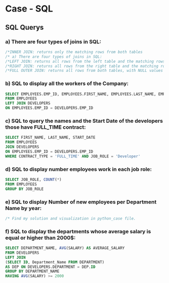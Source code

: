 # Case - SQL

## SQL Querys

### a) There are four types of joins in SQL:
```sql
/*INNER JOIN: returns only the matching rows from both tables
/* a) There are four types of joins in SQL:
/*LEFT JOIN: returns all rows from the left table and the matching rows from the right table
/*RIGHT JOIN: returns all rows from the right table and the matching rows from the left table
/*FULL OUTER JOIN: returns all rows from both tables, with NULL values for non-matching rows.
```

### b) SQL to display all the workers of the Company:
```sql
SELECT EMPLOYEES.EMP_ID, EMPLOYEES.FIRST_NAME, EMPLOYEES.LAST_NAME, EMPLOYEES.JOB_ROLE, EMPLOYEES.START_DATE, DEVELOPERS.DEPARTMENT, DEVELOPERS.CONTRACT_TYPE, DEVELOPERS.SALARY
FROM EMPLOYEES
LEFT JOIN DEVELOPERS
ON EMPLOYEES.EMP_ID = DEVELOPERS.EMP_ID
```

### c) SQL to query the names and the Start Date of the developers those have FULL_TIME contract:
```sql
SELECT FIRST_NAME, LAST_NAME, START_DATE
FROM EMPLOYEES
JOIN DEVELOPERS
ON EMPLOYEES.EMP_ID = DEVELOPERS.EMP_ID
WHERE CONTRACT_TYPE = 'FULL_TIME' AND JOB_ROLE = 'Developer'
```

### d) SQL to display number employees work in each job role:
```sql
SELECT JOB_ROLE, COUNT(*)
FROM EMPLOYEES
GROUP BY JOB_ROLE
```

### e) SQL to display Number of new employees per Department Name by year:
```sql
/* Find my solution and visualization in python_case file.
```

### f) SQL to display the departments whose average salary is equal or higher than 2000$:
```sql
SELECT DEPARTMENT_NAME, AVG(SALARY) AS AVERAGE_SALARY
FROM DEVELOPERS
LEFT JOIN
(SELECT ID, Department_Name FROM DEPARTMENT)
AS DEP ON DEVELOPERS.DEPARTMENT = DEP.ID
GROUP BY DEPARTMENT_NAME
HAVING AVG(SALARY) >= 2000
```
